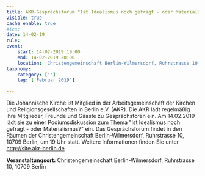 ```yaml
---
title: AKR-Gesprächsforum "Ist Idealismus noch gefragt - oder Materialismus?"
visible: true
cache_enable: true
#ics: 
date: 14-02-19
rule: 
event:
	start: 14-02-2019 19:00
	end: 14-02-2019 20:00
	location: 'Christengemeinschaft Berlin-Wilmersdorf, Ruhrstrasse 10, 10709 Berlin'
taxonomy:
	category: ['']
	tag: ['Februar 2019']

---
```

Die Johannische Kirche ist Mitglied in der Arbeitsgemeinschaft der Kirchen und Religionsgesellschaften in Berlin e.V. (AKR). Die AKR lädt regelmäßig ihre Mitglieder, Freunde und Gäaste zu Gesprächsforen ein. Am 14.02.2019 lädt sie zu einer Podiumsdiskussion zum Thema "Ist Idealismus noch gefragt - oder Materialismus?" ein. Das Gesprächsforum findet in den Räumen der Christengemeinschaft Berlin-Wilmersdorf, Ruhrstrasse 10, 10709 Berlin, um 19 Uhr statt. Weitere Informationen finden Sie unter http://site.akr-berlin.de


**Veranstaltungsort:** Christengemeinschaft Berlin-Wilmersdorf, Ruhrstrasse 10, 10709 Berlin

